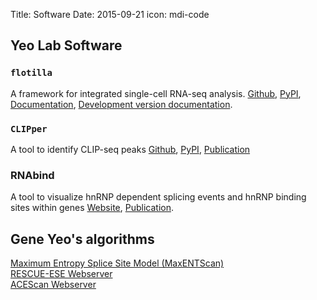 Title: Software
Date: 2015-09-21
icon: mdi-code


## Yeo Lab Software

### `flotilla`
A framework for integrated single-cell RNA-seq analysis.
[Github](https://github.com/YeoLab/flotilla),
[PyPI](https://pypi.python.org/pypi/flotilla), [Documentation](http://yeolab.github.io/flotilla/doc/), [Development version documentation](http://yeolab.github.io/flotilla/docs-dev/).

### `CLIPper`

A tool to identify CLIP-seq peaks
[Github](https://github.com/YeoLab/clipper),
[PyPI](https://pypi.python.org/pypi/clipper/),
[Publication](http://www.ncbi.nlm.nih.gov/pmc/articles/PMC3918504/)

### RNAbind

A tool to visualize hnRNP dependent splicing events and hnRNP binding sites within genes
[Website](http://rnabind.ucsd.edu/),
[Publication](http://www.ncbi.nlm.nih.gov/pubmed/22574288).

## Gene Yeo's algorithms

[Maximum Entropy Splice Site Model (MaxENTScan)](http://genes.mit.edu/burgelab/maxent/Xmaxentscan_scoreseq.html)<br>
[RESCUE-ESE Webserver](http://genes.mit.edu/burgelab/rescue-ese/)<br>
[ACEScan Webserver](http://genes.mit.edu/acescan/)<br>
